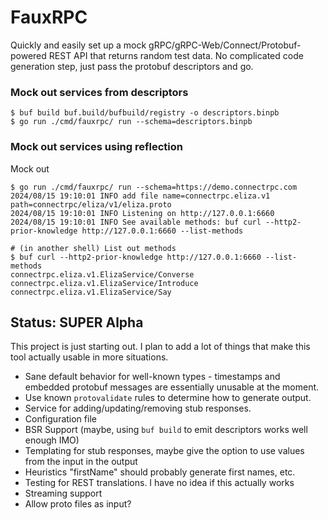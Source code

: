 # FauxRPC

Quickly and easily set up a mock gRPC/gRPC-Web/Connect/Protobuf-powered REST API that returns random test data. No complicated code generation step, just pass the protobuf descriptors and go.

### Mock out services from descriptors
```shell
$ buf build buf.build/bufbuild/registry -o descriptors.binpb
$ go run ./cmd/fauxrpc/ run --schema=descriptors.binpb
```

### Mock out services using reflection
Mock out
```shell
$ go run ./cmd/fauxrpc/ run --schema=https://demo.connectrpc.com
2024/08/15 19:10:01 INFO add file name=connectrpc.eliza.v1 path=connectrpc/eliza/v1/eliza.proto
2024/08/15 19:10:01 INFO Listening on http://127.0.0.1:6660
2024/08/15 19:10:01 INFO See available methods: buf curl --http2-prior-knowledge http://127.0.0.1:6660 --list-methods

# (in another shell) List out methods
$ buf curl --http2-prior-knowledge http://127.0.0.1:6660 --list-methods
connectrpc.eliza.v1.ElizaService/Converse
connectrpc.eliza.v1.ElizaService/Introduce
connectrpc.eliza.v1.ElizaService/Say
```

## Status: SUPER Alpha
This project is just starting out. I plan to add a lot of things that make this tool actually usable in more situations.

- Sane default behavior for well-known types - timestamps and embedded protobuf messages are essentially unusable at the moment.
- Use known `protovalidate` rules to determine how to generate output.
- Service for adding/updating/removing stub responses.
- Configuration file
- BSR Support (maybe, using `buf build` to emit descriptors works well enough IMO)
- Templating for stub responses, maybe give the option to use values from the input in the output
- Heuristics "firstName" should probably generate first names, etc.
- Testing for REST translations. I have no idea if this actually works
- Streaming support
- Allow proto files as input?
